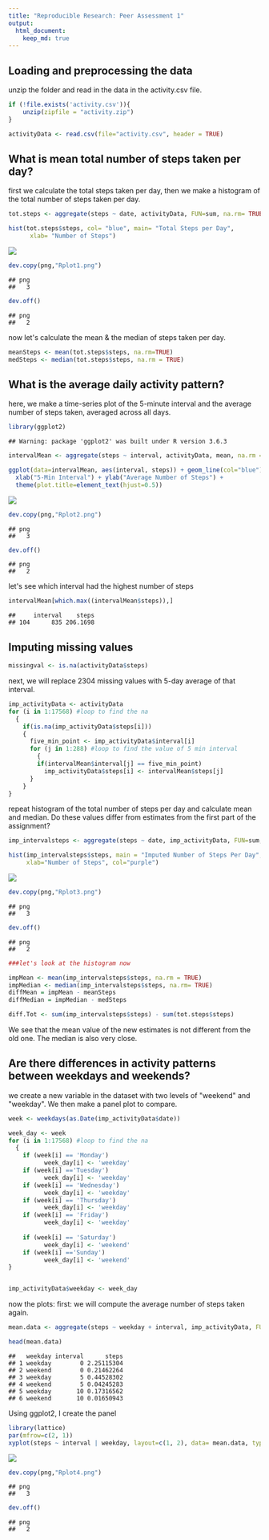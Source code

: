 ```yaml
---
title: "Reproducible Research: Peer Assessment 1"
output: 
  html_document:
    keep_md: true
---
```



## Loading and preprocessing the data
unzip the folder and read in the data in the activity.csv file.


```r
if (!file.exists('activity.csv')){
    unzip(zipfile = "activity.zip")
}

activityData <- read.csv(file="activity.csv", header = TRUE)
```

## What is mean total number of steps taken per day?
first we calculate the total steps taken per day, then we make a histogram of the total number of steps taken per day.

```r
tot.steps <- aggregate(steps ~ date, activityData, FUN=sum, na.rm= TRUE)

hist(tot.steps$steps, col= "blue", main= "Total Steps per Day", 
      xlab= "Number of Steps")
```

![](PA1_template_files/figure-html/unnamed-chunk-2-1.png)<!-- -->

```r
dev.copy(png,"Rplot1.png")
```

```
## png 
##   3
```

```r
dev.off()
```

```
## png 
##   2
```
  now let's calculate the mean & the median of steps taken per day.

```r
meanSteps <- mean(tot.steps$steps, na.rm=TRUE)
medSteps <- median(tot.steps$steps, na.rm = TRUE)
```

## What is the average daily activity pattern?
  here, we make a time-series plot of the 5-minute interval and
  the average number of steps taken, averaged across all days.

```r
library(ggplot2)
```

```
## Warning: package 'ggplot2' was built under R version 3.6.3
```

```r
intervalMean <- aggregate(steps ~ interval, activityData, mean, na.rm =TRUE)

ggplot(data=intervalMean, aes(interval, steps)) + geom_line(col="blue") + ggtitle("Average Daily Activity Pattern") + 
  xlab("5-Min Interval") + ylab("Average Number of Steps") +
  theme(plot.title=element_text(hjust=0.5))
```

![](PA1_template_files/figure-html/unnamed-chunk-4-1.png)<!-- -->

```r
dev.copy(png,"Rplot2.png")
```

```
## png 
##   3
```

```r
dev.off()
```

```
## png 
##   2
```
  let's see which interval had the highest number of steps

```r
intervalMean[which.max((intervalMean$steps)),]
```

```
##     interval    steps
## 104      835 206.1698
```
## Imputing missing values

```r
missingval <- is.na(activityData$steps)
```
  next, we will replace 2304 missing values with 5-day average of that interval.


```r
imp_activityData <- activityData
for (i in 1:17568) #loop to find the na
  {
    if(is.na(imp_activityData$steps[i]))
    {
      five_min_point <- imp_activityData$interval[i]
      for (j in 1:288) #loop to find the value of 5 min interval
        {
        if(intervalMean$interval[j] == five_min_point)
          imp_activityData$steps[i] <- intervalMean$steps[j]
      }
    }
}
```

repeat histogram of the total number of steps per day
and calculate mean and median.
Do these values differ from estimates from the first part of the assignment?


```r
imp_intervalsteps <- aggregate(steps ~ date, imp_activityData, FUN=sum, na.rm=TRUE)

hist(imp_intervalsteps$steps, main = "Imputed Number of Steps Per Day",
     xlab="Number of Steps", col="purple")
```

![](PA1_template_files/figure-html/unnamed-chunk-8-1.png)<!-- -->

```r
dev.copy(png,"Rplot3.png")
```

```
## png 
##   3
```

```r
dev.off()
```

```
## png 
##   2
```

```r
###let's look at the histogram now

impMean <- mean(imp_intervalsteps$steps, na.rm = TRUE)
impMedian <- median(imp_intervalsteps$steps, na.rm= TRUE)
diffMean = impMean - meanSteps
diffMedian = impMedian - medSteps

diff.Tot <- sum(imp_intervalsteps$steps) - sum(tot.steps$steps)
```
We see that the mean value of the new estimates is not different from the old one. The median is also very close.

## Are there differences in activity patterns between weekdays and weekends?

we create a new variable in the dataset with two levels    of "weekend" and "weekday". We then make a panel plot to compare. 

```r
week <- weekdays(as.Date(imp_activityData$date)) 

week_day <- week
for (i in 1:17568) #loop to find the na
  {
    if (week[i] == 'Monday')
          week_day[i] <- 'weekday'
    if (week[i] =='Tuesday')
          week_day[i] <- 'weekday'
    if (week[i] == 'Wednesday')
          week_day[i] <- 'weekday'       
    if (week[i] == 'Thursday')
          week_day[i] <- 'weekday' 
    if (week[i] == 'Friday')
          week_day[i] <- 'weekday'
            
    if (week[i] == 'Saturday')
          week_day[i] <- 'weekend'
    if (week[i] =='Sunday')
          week_day[i] <- 'weekend'
}


imp_activityData$weekday <- week_day
```
now the plots:
first: we will compute the average number of steps taken again.

```r
mean.data <- aggregate(steps ~ weekday + interval, imp_activityData, FUN=mean)

head(mean.data)
```

```
##   weekday interval      steps
## 1 weekday        0 2.25115304
## 2 weekend        0 0.21462264
## 3 weekday        5 0.44528302
## 4 weekend        5 0.04245283
## 5 weekday       10 0.17316562
## 6 weekend       10 0.01650943
```
Using ggplot2, I create the panel
 

```r
library(lattice)
par(mfrow=c(2, 1))
xyplot(steps ~ interval | weekday, layout=c(1, 2), data= mean.data, type="l", lwd=1, xlab="Interval", ylab="Number of Steps")
```

![](PA1_template_files/figure-html/unnamed-chunk-11-1.png)<!-- -->

```r
dev.copy(png,"Rplot4.png")
```

```
## png 
##   3
```

```r
dev.off()
```

```
## png 
##   2
```

 
 
